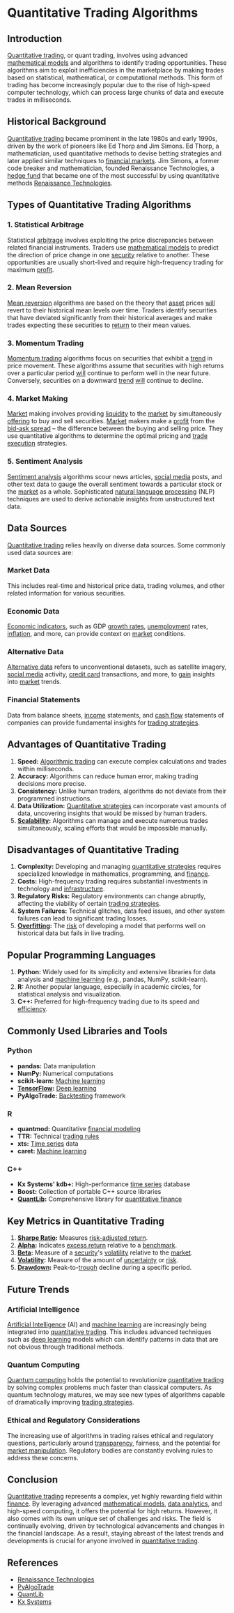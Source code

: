 # Quantitative Trading Algorithms

## Introduction
[Quantitative trading](../q/quantitative_trading.md), or quant trading, involves using advanced [mathematical models](../m/mathematical_models_in_trading.md) and algorithms to identify trading opportunities. These algorithms aim to exploit inefficiencies in the marketplace by making trades based on statistical, mathematical, or computational methods. This form of trading has become increasingly popular due to the rise of high-speed computer technology, which can process large chunks of data and execute trades in milliseconds.

## Historical Background
[Quantitative trading](../q/quantitative_trading.md) became prominent in the late 1980s and early 1990s, driven by the work of pioneers like Ed Thorp and Jim Simons. Ed Thorp, a mathematician, used quantitative methods to devise betting strategies and later applied similar techniques to [financial markets](../f/financial_market.md). Jim Simons, a former code breaker and mathematician, founded Renaissance Technologies, a [hedge fund](../h/hedge_fund.md) that became one of the most successful by using quantitative methods [Renaissance Technologies](https://www.rentec.com/).

## Types of Quantitative Trading Algorithms

### 1. Statistical Arbitrage
Statistical [arbitrage](../a/arbitrage.md) involves exploiting the price discrepancies between related financial instruments. Traders use [mathematical models](../m/mathematical_models_in_trading.md) to predict the direction of price change in one [security](../s/security.md) relative to another. These opportunities are usually short-lived and require high-frequency trading for maximum [profit](../p/profit.md).

### 2. Mean Reversion
[Mean reversion](../m/mean_reversion.md) algorithms are based on the theory that [asset](../a/asset.md) prices [will](../w/will.md) revert to their historical mean levels over time. Traders identify securities that have deviated significantly from their historical averages and make trades expecting these securities to [return](../r/return.md) to their mean values.

### 3. Momentum Trading
[Momentum trading](../m/momentum_trading.md) algorithms focus on securities that exhibit a [trend](../t/trend.md) in price movement. These algorithms assume that securities with high returns over a particular period [will](../w/will.md) continue to perform well in the near future. Conversely, securities on a downward [trend](../t/trend.md) [will](../w/will.md) continue to decline.

### 4. Market Making
[Market](../m/market.md) making involves providing [liquidity](../l/liquidity.md) to the [market](../m/market.md) by simultaneously [offering](../o/offering.md) to buy and sell securities. [Market](../m/market.md) makers make a [profit](../p/profit.md) from the [bid-ask spread](../b/bid-ask_spread.md) – the difference between the buying and selling price. They use quantitative algorithms to determine the optimal pricing and [trade](../t/trade.md) [execution](../e/execution.md) strategies.

### 5. Sentiment Analysis
[Sentiment analysis](../s/sentiment_analysis.md) algorithms scour news articles, [social media](../s/social_media.md) posts, and other text data to gauge the overall sentiment towards a particular stock or the [market](../m/market.md) as a whole. Sophisticated [natural language processing](../n/natural_language_processing_(nlp)_in_trading.md) (NLP) techniques are used to derive actionable insights from unstructured text data.

## Data Sources
[Quantitative trading](../q/quantitative_trading.md) relies heavily on diverse data sources. Some commonly used data sources are:

### Market Data
This includes real-time and historical price data, trading volumes, and other related information for various securities.

### Economic Data
[Economic indicators](../e/economic_indicators.md), such as GDP [growth rates](../g/growth_rates_in_trading.md), [unemployment](../u/unemployment.md) rates, [inflation](../i/inflation.md), and more, can provide context on [market](../m/market.md) conditions.

### Alternative Data
[Alternative data](../a/alternative_data.md) refers to unconventional datasets, such as satellite imagery, [social media](../s/social_media.md) activity, [credit card](../c/credit_card.md) transactions, and more, to [gain](../g/gain.md) insights into [market](../m/market.md) trends.

### Financial Statements
Data from balance sheets, [income](../i/income.md) statements, and [cash flow](../c/cash_flow.md) statements of companies can provide fundamental insights for [trading strategies](../t/trading_strategies.md).

## Advantages of Quantitative Trading
1. **Speed:** [Algorithmic trading](../a/algorithmic_trading.md) can execute complex calculations and trades within milliseconds.
2. **Accuracy:** Algorithms can reduce human error, making trading decisions more precise.
3. **Consistency:** Unlike human traders, algorithms do not deviate from their programmed instructions.
4. **Data Utilization:** [Quantitative strategies](../q/quantitative_strategies_in_trading.md) can incorporate vast amounts of data, uncovering insights that would be missed by human traders.
5. **[Scalability](../s/scalability.md):** Algorithms can manage and execute numerous trades simultaneously, scaling efforts that would be impossible manually.

## Disadvantages of Quantitative Trading
1. **Complexity:** Developing and managing [quantitative strategies](../q/quantitative_strategies_in_trading.md) requires specialized knowledge in mathematics, programming, and [finance](../f/finance.md).
2. **Costs:** High-frequency trading requires substantial investments in technology and [infrastructure](../i/infrastructure.md).
3. **Regulatory Risks:** Regulatory environments can change abruptly, affecting the viability of certain [trading strategies](../t/trading_strategies.md).
4. **System Failures:** Technical glitches, data feed issues, and other system failures can lead to significant trading losses.
5. **[Overfitting](../o/overfitting.md):** The [risk](../r/risk.md) of developing a model that performs well on historical data but fails in live trading.

## Popular Programming Languages
1. **Python:** Widely used for its simplicity and extensive libraries for data analysis and [machine learning](../m/machine_learning.md) (e.g., pandas, NumPy, scikit-learn).
2. **R:** Another popular language, especially in academic circles, for statistical analysis and visualization.
3. **C++:** Preferred for high-frequency trading due to its speed and [efficiency](../e/efficiency.md).

## Commonly Used Libraries and Tools

### Python
- **pandas:** Data manipulation
- **NumPy:** Numerical computations
- **scikit-learn:** [Machine learning](../m/machine_learning.md)
- **[TensorFlow](../t/tensorflow.md):** [Deep learning](../d/deep_learning.md)
- **PyAlgoTrade:** [Backtesting](../b/backtesting.md) framework

### R
- **quantmod:** Quantitative [financial modeling](../f/financial_modeling.md)
- **TTR:** Technical [trading rules](../t/trading_rules.md)
- **xts:** [Time series](../t/time_series.md) data
- **caret:** [Machine learning](../m/machine_learning.md)

### C++
- **Kx Systems' kdb+:** High-performance [time series](../t/time_series.md) database
- **Boost:** Collection of portable C++ source libraries
- **[QuantLib](../q/quantlib.md):** Comprehensive library for [quantitative finance](../q/quantitative_finance.md)

## Key Metrics in Quantitative Trading
1. **[Sharpe Ratio](../s/sharpe_ratio.md):** Measures [risk-adjusted return](../r/risk-adjusted_return.md).
2. **[Alpha](../a/alpha.md):** Indicates [excess return](../e/excess_return.md) relative to a [benchmark](../b/benchmark.md).
3. **[Beta](../b/beta.md):** Measure of a [security](../s/security.md)'s [volatility](../v/volatility.md) relative to the [market](../m/market.md).
4. **[Volatility](../v/volatility.md):** Measure of the amount of [uncertainty](../u/uncertainty_in_trading.md) or [risk](../r/risk.md).
5. **[Drawdown](../d/drawdown.md):** Peak-to-[trough](../t/trough.md) decline during a specific period.

## Future Trends

### Artificial Intelligence
[Artificial Intelligence](../a/artificial_intelligence_in_trading.md) (AI) and [machine learning](../m/machine_learning.md) are increasingly being integrated into [quantitative trading](../q/quantitative_trading.md). This includes advanced techniques such as [deep learning](../d/deep_learning.md) models which can identify patterns in data that are not obvious through traditional methods.

### Quantum Computing
[Quantum computing](../q/quantum_computing_in_trading.md) holds the potential to revolutionize [quantitative trading](../q/quantitative_trading.md) by solving complex problems much faster than classical computers. As quantum technology matures, we may see new types of algorithms capable of dramatically improving [trading strategies](../t/trading_strategies.md).

### Ethical and Regulatory Considerations
The increasing use of algorithms in trading raises ethical and regulatory questions, particularly around [transparency](../t/transparency.md), fairness, and the potential for [market manipulation](../m/market_manipulation.md). Regulatory bodies are constantly evolving rules to address these concerns.

## Conclusion
[Quantitative trading](../q/quantitative_trading.md) represents a complex, yet highly rewarding field within [finance](../f/finance.md). By leveraging advanced [mathematical models](../m/mathematical_models_in_trading.md), [data analytics](../d/data_analytics.md), and high-speed computing, it offers the potential for high returns. However, it also comes with its own unique set of challenges and risks. The field is continually evolving, driven by technological advancements and changes in the financial landscape. As a result, staying abreast of the latest trends and developments is crucial for anyone involved in [quantitative trading](../q/quantitative_trading.md).

## References

- [Renaissance Technologies](https://www.rentec.com/)
- [PyAlgoTrade](https://github.com/gbeced/pyalgotrade)
- [QuantLib](https://www.quantlib.org/)
- [Kx Systems](https://kx.com/software/kdb-connectors/)

